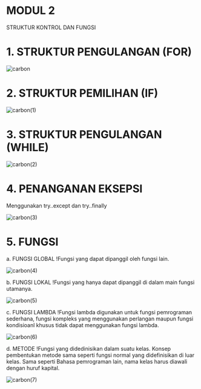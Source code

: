 # MODUL 2
STRUKTUR KONTROL DAN FUNGSI

# 1. STRUKTUR PENGULANGAN (FOR)

![carbon](https://user-images.githubusercontent.com/72428738/115995467-83ba3d00-a605-11eb-883d-a8e2b3263c38.png)

# 2. STRUKTUR PEMILIHAN (IF)

![carbon(1)](https://user-images.githubusercontent.com/72428738/115995846-18716a80-a607-11eb-98b8-2b9640bb7bb1.png)

# 3. STRUKTUR PENGULANGAN (WHILE)

![carbon(2)](https://user-images.githubusercontent.com/72428738/115995879-35a63900-a607-11eb-91fc-a3a6fab2e728.png)

# 4. PENANGANAN EKSEPSI
Menggunakan try..except dan try..finally

![carbon(3)](https://user-images.githubusercontent.com/72428738/115995913-69815e80-a607-11eb-8900-275cdbeabac2.png)

# 5. FUNGSI
 a. FUNGSI GLOBAL
 !Fungsi yang dapat dipanggil oleh fungsi lain.
 
![carbon(4)](https://user-images.githubusercontent.com/72428738/115995963-a3eafb80-a607-11eb-978c-28cee014649f.png)

 b. FUNGSI LOKAL
 !Fungsi yang hanya dapat dipanggil di dalam main fungsi utamanya.
 
![carbon(5)](https://user-images.githubusercontent.com/72428738/115995988-c2e98d80-a607-11eb-9f30-fbd7a949b6e4.png)

 c. FUNGSI LAMBDA
 !Fungsi lambda digunakan untuk fungsi pemrograman sederhana, fungsi kompleks yang menggunakan perlangan maupun fungsi kondisioanl khusus tidak dapat menggunakan fungsi lambda.
 
![carbon(6)](https://user-images.githubusercontent.com/72428738/115996027-e6acd380-a607-11eb-8755-355dc4fdb265.png)
 
 d. METODE
 !Fungsi yang didedinisikan dalam suatu kelas. Konsep pembentukan metode sama seperti fungsi normal yang didefinisikan di luar kelas. Sama seperti Bahasa pemrograman lain, nama kelas harus diawali dengan huruf kapital.

![carbon(7)](https://user-images.githubusercontent.com/72428738/115996074-122fbe00-a608-11eb-8250-0747bf838314.png)
